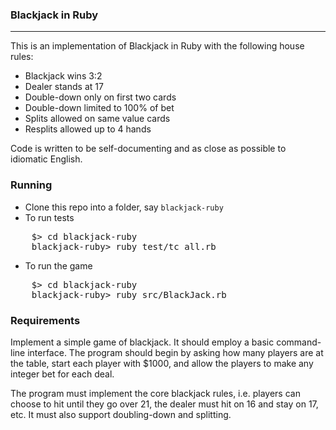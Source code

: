 ### Blackjack in Ruby
-----

This is an implementation of Blackjack in Ruby with the following house rules:

  * Blackjack wins 3:2
  * Dealer stands at 17
  * Double-down only on first two cards
  * Double-down limited to 100% of bet
  * Splits allowed on same value cards
  * Resplits allowed up to 4 hands

Code is written to be self-documenting and as close as possible to idiomatic English.

### Running

* Clone this repo into a folder, say `blackjack-ruby`
* To run tests
<pre>
    $> cd blackjack-ruby
    blackjack-ruby> ruby test/tc_all.rb
</pre>
* To run the game
<pre>
    $> cd blackjack-ruby
    blackjack-ruby> ruby src/BlackJack.rb
</pre>

### Requirements
Implement a simple game of blackjack. It should employ a basic command-line interface. The program should begin by asking how many players are at the table, start each player with $1000, and allow the players to make any integer bet for each deal.

The program must implement the core blackjack rules, i.e. players can choose to hit until they go over 21, the dealer must hit on 16 and stay on 17, etc. It must also support doubling-down and splitting.
